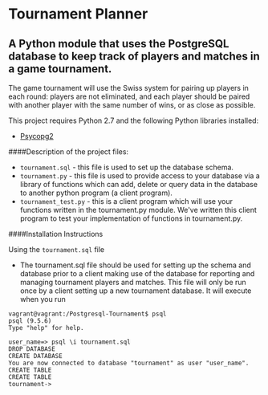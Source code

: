 # Tournament Planner
## A Python module that uses the PostgreSQL database to keep track of players and matches in a game tournament.

The game tournament will use the Swiss system for pairing up players in each round: players are not eliminated, and each player should be paired with another player with the same number of wins, or as close as possible.

This project requires Python 2.7 and the following Python libraries installed:

* [Psycopg2](http://initd.org/psycopg/)

####Description of the project files:

* `tournament.sql` - this file is used to set up the database schema.
* `tournament.py` - this file is used to provide access to your database via a library of functions which can add, delete or query data in the database to another python program (a client program). 
* `tournament_test.py` - this is a client program which will use your functions written in the tournament.py module. We've written this client program to test your implementation of functions in tournament.py.

####Installation Instructions

Using the `tournament.sql` file

* The tournament.sql file should be used for setting up the schema and database prior to a client making use of the database for reporting and managing tournament players and matches. This file will only be run once by a client setting up a new tournament database. 
It will execute when you run
```
vagrant@vagrant:/Postgresql-Tournament$ psql
psql (9.5.6)
Type "help" for help.

user_name=> psql \i tournament.sql
DROP DATABASE
CREATE DATABASE
You are now connected to database "tournament" as user "user_name".
CREATE TABLE
CREATE TABLE
tournament-> 

```
